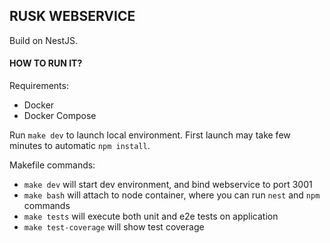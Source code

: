 ## RUSK WEBSERVICE

Build on NestJS.

#### HOW TO RUN IT?

Requirements:
- Docker
- Docker Compose

Run `make dev` to launch local environment.
First launch may take few minutes to automatic `npm install`. 
 
Makefile commands:
- `make dev` will start dev environment, and bind webservice to port 3001
- `make bash` will attach to node container, where you can run `nest` and `npm` commands
- `make tests` will execute both unit and e2e tests on application
- `make test-coverage` will show test coverage